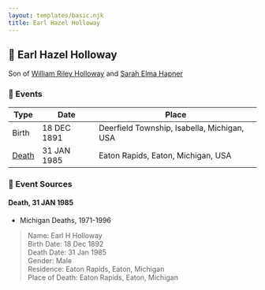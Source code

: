 ```yaml
---
layout: templates/basic.njk
title: Earl Hazel Holloway
---
```

## 🔵 Earl Hazel Holloway

Son of [William Riley Holloway](/people/9/90949012) and [Sarah Elma Hapner](/people/2/20173654)

### 📆 Events

Type | Date | Place
------ | ------ | ------
Birth | 18 DEC 1891 | Deerfield Township, Isabella, Michigan, USA
[Death](#event-event-3) | 31 JAN 1985 | Eaton Rapids, Eaton, Michigan, USA

### 📰 Event Sources

#### <a id="event-event-3"></a> Death, 31 JAN 1985
* Michigan Deaths, 1971-1996
>   
  > Name: Earl H Holloway  
  > Birth Date: 18 Dec 1892  
  > Death Date: 31 Jan 1985  
  > Gender: Male  
  > Residence: Eaton Rapids, Eaton, Michigan  
  > Place of Death: Eaton Rapids, Eaton, Michigan
